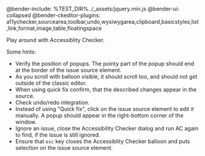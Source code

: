 @bender-include: %TEST_DIR%../_assets/jquery.min.js
@bender-ui: collapsed
@bender-ckeditor-plugins: a11ychecker,sourcearea,toolbar,undo,wysiwygarea,clipboard,basicstyles,list,link,format,image,table,floatingspace

Play around with Accessiblity Checker.

Some hints:

- Verify the position of popups. The pointy part of the popup should end at the border of the issue source element.
- As you scroll with balloon visible, it should scroll too, and should not get outside of the classic editor.
- When using quick fix confirm, that the described changes appear in the source.
- Check undo/redo integration.
- Instead of using "Quick fix", click on the issue source element to edit it manually. A popup should appear in the right-bottom
corner of the window.
- Ignore an issue, close the Accessibility Checker dialog and run AC again to find, if the issue is still ignored.
- Ensure that `esc` key closes the Accessiblity Checker balloon and puts selection on the issue source element.